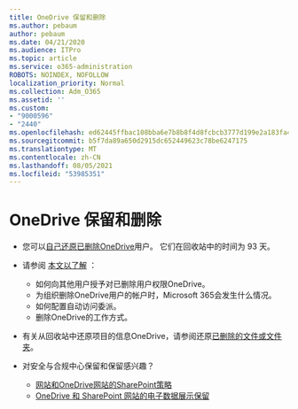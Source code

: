 ```yaml
---
title: OneDrive 保留和删除
ms.author: pebaum
author: pebaum
ms.date: 04/21/2020
ms.audience: ITPro
ms.topic: article
ms.service: o365-administration
ROBOTS: NOINDEX, NOFOLLOW
localization_priority: Normal
ms.collection: Adm_O365
ms.assetid: ''
ms.custom:
- "9000596"
- "2440"
ms.openlocfilehash: ed62445ffbac108bba6e7b8b8f4d8fcbcb3777d199e2a183fa457949cfe830a0
ms.sourcegitcommit: b5f7da89a650d2915dc652449623c78be6247175
ms.translationtype: MT
ms.contentlocale: zh-CN
ms.lasthandoff: 08/05/2021
ms.locfileid: "53985351"
---
```

# <a name="onedrive-retention-and-deletion"></a>OneDrive 保留和删除

- 您可以[自己还原已删除OneDrive](https://docs.microsoft.com/onedrive/restore-deleted-onedrive)用户。 它们在回收站中的时间为 93 天。

- 请参阅 [本文以了解](https://docs.microsoft.com/onedrive/retention-and-deletion) ：
    - 如何向其他用户授予对已删除用户权限OneDrive。
    - 为组织删除OneDrive用户的帐户时，Microsoft 365会发生什么情况。
    - 如何配置自动访问委派。
    - 删除OneDrive的工作方式。

- 有关从回收站中还原项目的信息OneDrive，请参阅还原[已删除的文件或文件夹](https://support.office.com/article/949ada80-0026-4db3-a953-c99083e6a84f)。

- 对安全与合规中心保留和保留感兴趣？
    - [网站和OneDrive网站的SharePoint策略](https://docs.microsoft.com/microsoft-365/compliance/retention-policies)
    - [OneDrive 和 SharePoint 网站的电子数据展示保留](https://docs.microsoft.com/office365/securitycompliance/ediscovery-cases#step-4-place-content-locations-on-hold)
